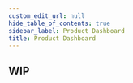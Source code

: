 ```yaml
---
custom_edit_url: null
hide_table_of_contents: true
sidebar_label: Product Dashboard
title: Product Dashboard
---
```


## WIP
